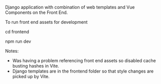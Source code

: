 Django application with combination of web templates and Vue Components on the Front End.

To run front end assets for development

cd frontend

npm run dev

Notes:

- Was having a problem referencing front end assets so disabled cache busting hashes in Vite.
- Django templates are in the frontend folder so that style changes are picked up by Vite.